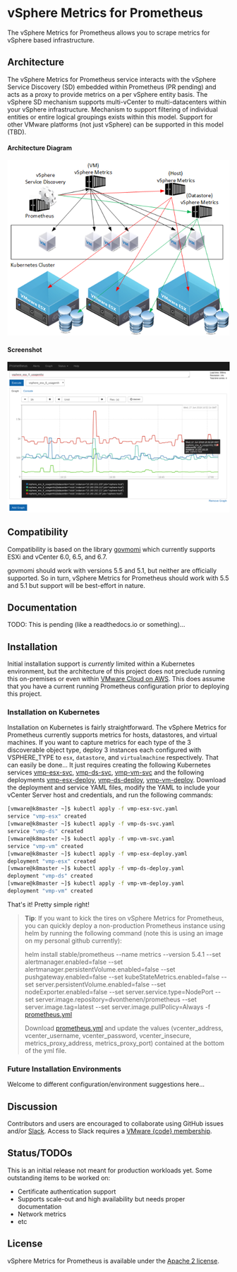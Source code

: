 # vSphere Metrics for Prometheus

The vSphere Metrics for Prometheus allows you to scrape metrics for vSphere based infrastructure.

## Architecture

The vSphere Metrics for Prometheus service interacts with the vSphere Service Discovery (SD) embedded within Prometheus (PR pending) and acts as a proxy to provide metrics on a per vSphere entity basis. The vSphere SD mechanism supports multi-vCenter to multi-datacenters within your vSphere infrastructure. Mechanism to support filtering of individual entities or entire logical groupings exists within this model. Support for other VMware platforms (not just vSphere) can be supported in this model (TBD).

#### Architecture Diagram
![Architecture Diagram](images/architecture.png)

#### Screenshot
![Screen capture](images/vSphereMetrics.png)

## Compatibility

Compatibility is based on the library [govmomi](https://github.com/vmware/govmomi#compatibility) which currently supports ESXi and vCenter 6.0, 6.5, and 6.7.

govmomi should work with versions 5.5 and 5.1, but neither are officially supported. So in turn, vSphere Metrics for Prometheus should work with 5.5 and 5.1 but support will be best-effort in nature.

## Documentation

TODO: This is pending (like a readthedocs.io or something)...

## Installation

Initial installation support is *currently* limited within a Kubernetes environment, but the architecture of this project does not preclude running this on-premises or even within [VMware Cloud on AWS](https://cloud.vmware.com/vmc-aws). This does assume that you have a current running Prometheus configuration prior to deploying this project.

### Installation on Kubernetes

Installation on Kubernetes is fairly straightforward. The vSphere Metrics for Prometheus currently supports metrics for hosts, datastores, and virtual machines. If you want to capture metrics for  each type of the 3 discoverable object type, deploy 3 instances each configured with VSPHERE_TYPE to `esx`, `datastore`, and `virtualmachine` respectively. That can easily be done... It just requires creating the following Kubernetes services [vmp-esx-svc](https://github.com/dvonthenen/vsphere-metrics-prometheus/blob/master/misc/vmp-esx-svc.yaml), [vmp-ds-svc](https://github.com/dvonthenen/vsphere-metrics-prometheus/blob/master/misc/vmp-ds-svc.yaml), [vmp-vm-svc](https://github.com/dvonthenen/vsphere-metrics-prometheus/blob/master/misc/vmp-vm-svc.yaml) and the following deployments [vmp-esx-deploy](https://github.com/dvonthenen/vsphere-metrics-prometheus/blob/master/misc/vmp-esx-deploy.yaml), [vmp-ds-deploy](https://github.com/dvonthenen/vsphere-metrics-prometheus/blob/master/misc/vmp-ds-deploy.yaml), [vmp-vm-deploy](https://github.com/dvonthenen/vsphere-metrics-prometheus/blob/master/misc/vmp-vm-deploy.yaml). Download the deployment and service YAML files, modify the YAML to include your vCenter Server host and credentials, and run the following commands:

```bash
[vmware@k8master ~]$ kubectl apply -f vmp-esx-svc.yaml
service "vmp-esx" created
[vmware@k8master ~]$ kubectl apply -f vmp-ds-svc.yaml
service "vmp-ds" created
[vmware@k8master ~]$ kubectl apply -f vmp-vm-svc.yaml
service "vmp-vm" created
[vmware@k8master ~]$ kubectl apply -f vmp-esx-deploy.yaml
deployment "vmp-esx" created
[vmware@k8master ~]$ kubectl apply -f vmp-ds-deploy.yaml
deployment "vmp-ds" created
[vmware@k8master ~]$ kubectl apply -f vmp-vm-deploy.yaml
deployment "vmp-vm" created
```

That's it! Pretty simple right!

> **Tip**: If you want to kick the tires on vSphere Metrics for Prometheus, you can quickly deploy a non-production Prometheus instance using helm by running the following command (note this is using an image on my personal github currently):
>  
> helm install stable/prometheus --name metrics --version 5.4.1 --set alertmanager.enabled=false --set alertmanager.persistentVolume.enabled=false --set pushgateway.enabled=false --set kubeStateMetrics.enabled=false --set server.persistentVolume.enabled=false --set nodeExporter.enabled=false --set server.service.type=NodePort --set server.image.repository=dvonthenen/prometheus --set server.image.tag=latest --set server.image.pullPolicy=Always -f [prometheus.yml](https://github.com/dvonthenen/vsphere-metrics-prometheus/blob/master/misc/prometheus.yml)
>  
> Download  [prometheus.yml](https://github.com/dvonthenen/vsphere-metrics-prometheus/blob/master/misc/prometheus.yml) and update the values (vcenter_address, vcenter_username, vcenter_password, vcenter_insecure, metrics_proxy_address, metrics_proxy_port) contained at the bottom of the yml file.

### Future Installation Environments

Welcome to different configuration/environment suggestions here...

## Discussion

Contributors and users are encouraged to collaborate using GitHub issues and/or
[Slack](https://vmwarecode.slack.com/messages/kubernetes).
Access to Slack requires a [VMware {code} membership](https://code.vmware.com/join/).

## Status/TODOs

This is an initial release not meant for production workloads yet. Some outstanding items to be worked on:
- Certificate authentication support
- Supports scale-out and high availability but needs proper documentation
- Network metrics
- etc

## License

vSphere Metrics for Prometheus is available under the [Apache 2 license](https://github.com/dvonthenen/vsphere-metrics-prometheus/blob/master/LICENSE.txt).
